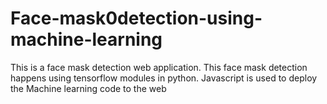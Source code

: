 # Face-mask0detection-using-machine-learning
This is a face mask detection web application. This face mask detection happens using tensorflow modules in python. 
Javascript is used to deploy the Machine learning code to the web
